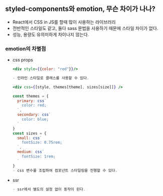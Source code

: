 ## styled-components와 emotion, 무슨 차이가 나나?

- React에서 CSS in JS를 할때 많이 사용하는 라이브러리
- 전반적인 스타일도 같고, 둘다 sass 문법을 사용하기 때문에 스타일 차이가 없다.
- 성능, 용량도 유의미하게 차이나지 않는다.

### emotion의 차별점

- css props
  ```jsx
  <div style={{color: "red"}}/>

  - 인라인 스타일로 클래스를 사용할 수 있다.

  <div css={[style, themes[theme], sizes[size]]} />

  const themes = {
    primary: css`
      color: red;
    `,
    secondary: css`
      color: blue;
    `
  }
  const sizes = {
    small: css`
      fontSize: 0.75rem;
    `,
    medium: css`
      fontSize: 1rem;
    `
  }
  - css 변수를 조립하여 컴포넌트 스타일링을 진행할 수 있다.
  ```
- ssr
  ```jsx
  - ssr에서 별도의 설정 없이 동작이 된다.
  ```
